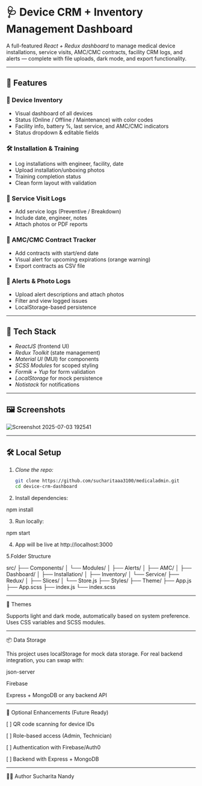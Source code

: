 # 🩺 Device CRM + Inventory Management Dashboard

A full-featured *React + Redux dashboard* to manage medical device installations, service visits, AMC/CMC contracts, facility CRM logs, and alerts — complete with file uploads, dark mode, and export functionality.

---

## 🚀 Features

### 🔧 Device Inventory
- Visual dashboard of all devices
- Status (Online / Offline / Maintenance) with color codes
- Facility info, battery %, last service, and AMC/CMC indicators
- Status dropdown & editable fields

### 🛠 Installation & Training
- Log installations with engineer, facility, date
- Upload installation/unboxing photos
- Training completion status
- Clean form layout with validation

### 🧰 Service Visit Logs
- Add service logs (Preventive / Breakdown)
- Include date, engineer, notes
- Attach photos or PDF reports

### 📅 AMC/CMC Contract Tracker
- Add contracts with start/end date
- Visual alert for upcoming expirations (orange warning)
- Export contracts as CSV file

### 🚨 Alerts & Photo Logs
- Upload alert descriptions and attach photos
- Filter and view logged issues
- LocalStorage-based persistence

---

## 🧠 Tech Stack

- *ReactJS* (frontend UI)
- *Redux Toolkit* (state management)
- *Material UI* (MUI) for components
- *SCSS Modules* for scoped styling
- *Formik + Yup* for form validation
- *LocalStorage* for mock persistence
- *Notistack* for notifications

---

## 🖼 Screenshots

![Screenshot 2025-07-03 192541](https://github.com/user-attachments/assets/e124b1fd-204e-4db5-b08b-efd9c963f4f4)


---

## 🛠 Local Setup

1. *Clone the repo:*
   ```bash
   git clone https://github.com/sucharitaaa3100/medicaladmin.git
   cd device-crm-dashboard

2. Install dependencies:

npm install


3. Run locally:

npm start


4. App will be live at http://localhost:3000


5.Folder Structure

src/
├── Components/
│   └── Modules/
│       ├── Alerts/
│       ├── AMC/
│       ├── Dashboard/
│       ├── Installation/
│       ├── Inventory/
│       └── Service/
├── Redux/
│   ├── Slices/
│   └── Store.js
├── Styles/
├── Theme/
├── App.js
├── App.scss
├── index.js
└── index.scss

---

🎨 Themes

Supports light and dark mode, automatically based on system preference. Uses CSS variables and SCSS modules.


---

📦 Data Storage

This project uses localStorage for mock data storage. For real backend integration, you can swap with:

json-server

Firebase

Express + MongoDB or any backend API



---

🧪 Optional Enhancements (Future Ready)

[ ] QR code scanning for device IDs

[ ] Role-based access (Admin, Technician)

[ ] Authentication with Firebase/Auth0

[ ] Backend with Express + MongoDB



---

👨‍💻 Author
Sucharita Nandy







